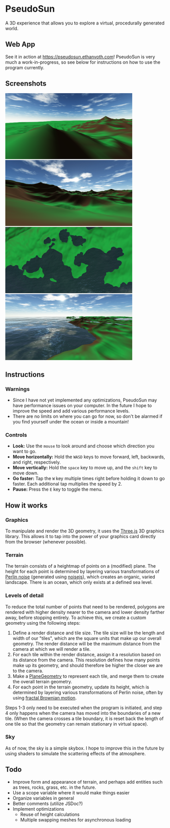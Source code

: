 # PseudoSun
A 3D experience that allows you to explore a virtual, procedurally generated world.

## Web App
See it in action at https://pseudosun.ethanvoth.com! PseudoSun is very much a work-in-progress, so see below for instructions on how to use the program currently.

## Screenshots
[<img src="screenshots/screenshot_1.png" alt="PseudoSun screenshot 1" width="400">](/screenshots/screenshot_1.png)
[<img src="screenshots/screenshot_2.png" alt="PseudoSun screenshot 2" width="400">](/screenshots/screenshot_2.png)
[<img src="screenshots/screenshot_3.png" alt="PseudoSun screenshot 3" width="400">](/screenshots/screenshot_3.png)
[<img src="screenshots/screenshot_4.png" alt="PseudoSun screenshot 4" width="400">](/screenshots/screenshot_4.png)

## Instructions

### Warnings
- Since I have not yet implemented any optimizations, PseudoSun may have performance issues on your computer. In the future I hope to improve the speed and add various performance levels.
- There are no limits on where you can go for now, so don't be alarmed if you find yourself under the ocean or inside a mountain!

### Controls
- **Look:** Use the `mouse` to look around and choose which direction you want to go.
- **Move horizontally:** Hold the `WASD` keys to move forward, left, backwards, and right, respectively.
- **Move vertically:** Hold the `space` key to move up, and the `shift` key to move down.
- **Go faster:** Tap the `W` key multiple times right before holding it down to go faster. Each additional tap multiplies the speed by 2.
- **Pause:** Press the `E` key to toggle the menu.

## How it works

### Graphics
To manipulate and render the 3D geometry, it uses the [Three.js](https://threejs.org) 3D graphics library. This allows it to tap into the power of your graphics card directly from the browser (whenever possible).

### Terrain
The terrain consists of a heightmap of points on a (modified) plane. The height for each point is determined by layering various transformations of [Perlin noise](https://en.wikipedia.org/wiki/Perlin_noise) (generated using [noisejs](https://github.com/josephg/noisejs)), which creates an organic, varied landscape. There is an ocean, which only exists at a defined sea level.

### Levels of detail
To reduce the total number of points that need to be rendered, polygons are rendered with higher density nearer to the camera and lower density farther away, before stopping entirely. To achieve this, we create a custom geometry using the following steps:

1. Define a render distance and tile size. The tile size will be the length and width of our "tiles", which are the square units that make up our overall geometry. The render distance will be the maximum distance from the camera at which we will render a tile.
2. For each tile within the render distance, assign it a resolution based on its distance from the camera. This resolution defines how many points make up its geometry, and should therefore be higher the closer we are to the camera.
3. Make a [PlaneGeometry](https://threejs.org/docs/#api/en/geometries/PlaneGeometry) to represent each tile, and merge them to create the overall terrain geometry.
4. For each point in the terrain geometry, update its height, which is determined by layering various transformations of Perlin noise, often by using [fractal Brownian motion](https://thebookofshaders.com/13/).

Steps 1-3 only need to be executed when the program is initiated, and step 4 only happens when the camera has moved into the boundaries of a new tile. (When the camera crosses a tile boundary, it is reset back the length of one tile so that the geometry can remain stationary in virtual space).

### Sky
As of now, the sky is a simple skybox. I hope to improve this in the future by using shaders to simulate the scattering effects of the atmosphere.

## Todo
- Improve form and appearance of terrain, and perhaps add entities such as trees, rocks, grass, etc. in the future.
- Use a scope variable where it would make things easier
- Organize variables in general
- Better comments (utilize JSDoc?)
- Implement optimizations
   - Reuse of height calculations
   - Multiple swapping meshes for asynchronous loading